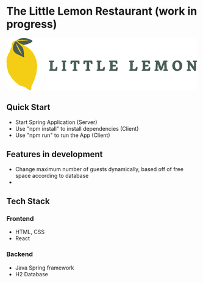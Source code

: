 # The Little Lemon Restaurant (work in progress)

![Logo Image of Little Lemon Restaurant](/Client/src/components/site-layout/assets/logo.png?raw=true "Optional Title")

## Quick Start
- Start Spring Application (Server)
- Use "npm install" to install dependencies (Client)
- Use "npm run" to run the App (Client)

## Features in development
- Change maximum number of guests dynamically, based off of free space according to database
- 

## Tech Stack

### Frontend
- HTML, CSS
- React

### Backend
- Java Spring framework
- H2 Database
